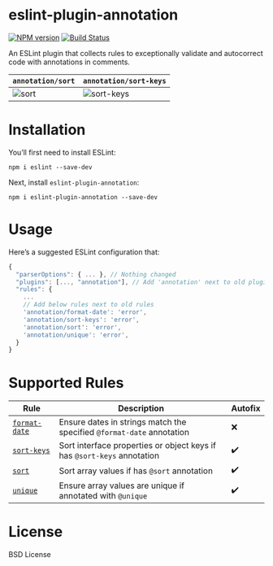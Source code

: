 # eslint-plugin-annotation
[![NPM version][npm-image]][npm-url] [![Build Status][build-image]][build-url]

An ESLint plugin that collects rules to exceptionally validate and autocorrect code with annotations in comments. 


| `annotation/sort` | `annotation/sort-keys` 
|---|---|
| ![sort](https://user-images.githubusercontent.com/47266692/228701112-0db47098-7eea-4ba9-953c-a38fb82f69d8.gif) | ![sort-keys](https://user-images.githubusercontent.com/47266692/228700878-75c1ee11-3e4d-4668-aa60-fcc65ea4d519.gif) |

# Installation
You’ll first need to install ESLint:
```
npm i eslint --save-dev
```

Next, install `eslint-plugin-annotation`:
```
npm i eslint-plugin-annotation --save-dev
```

# Usage
Here’s a suggested ESLint configuration that:
```javascript
{
  "parserOptions": { ... }, // Nothing changed
  "plugins": [..., "annotation"], // Add 'annotation' next to old plugins
  "rules": {
    ...
    // Add below rules next to old rules 
    'annotation/format-date': 'error',
    'annotation/sort-keys': 'error',
    'annotation/sort': 'error',
    'annotation/unique': 'error',
  }
}
```

# Supported Rules
| Rule | Description | Autofix |
|---|---|---|
| [`format-date`](https://github.com/ronparkdev/eslint-plugin-annotation/blob/master/documents/format-date.md) | Ensure dates in strings match the specified `@format-date` annotation | ❌ |
| [`sort-keys`](https://github.com/ronparkdev/eslint-plugin-annotation/blob/master/documents/sort-keys.md) | Sort interface properties or object keys if has `@sort-keys` annotation | ✔️ |
| [`sort`](https://github.com/ronparkdev/eslint-plugin-annotation/blob/master/documents/sort.md) | Sort array values if has `@sort` annotation | ✔️ |
| [`unique`](https://github.com/ronparkdev/eslint-plugin-annotation/blob/master/documents/unique.md) | Ensure array values are unique if annotated with `@unique` | ✔️ |

# License
BSD License


[npm-image]: http://img.shields.io/npm/v/eslint-plugin-annotation.svg
[npm-url]: https://npmjs.org/package/eslint-plugin-annotation

[build-image]: http://img.shields.io/github/workflow/status/ronparkdev/eslint-plugin-annotation/Build%20and%20unit%20test.svg
[build-url]: https://github.com/ronparkdev/eslint-plugin-annotation/actions/workflows/ci.yml
